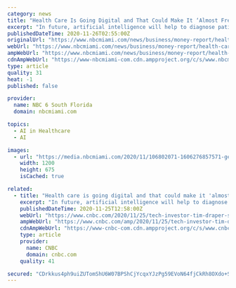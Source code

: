 ```yaml
---
category: news
title: "Health Care Is Going Digital and That Could Make It ‘Almost Free,' Says Tech Investor Tim Draper"
excerpt: "In future, artificial intelligence will help to diagnose patients and develop the medicine required at “very low costs,” says venture capitalist Tim Draper."
publishedDateTime: 2020-11-26T02:55:00Z
originalUrl: "https://www.nbcmiami.com/news/business/money-report/health-care-is-going-digital-and-that-could-make-it-almost-free-says-tech-investor-tim-draper/2330676/"
webUrl: "https://www.nbcmiami.com/news/business/money-report/health-care-is-going-digital-and-that-could-make-it-almost-free-says-tech-investor-tim-draper/2330676/"
ampWebUrl: "https://www.nbcmiami.com/news/business/money-report/health-care-is-going-digital-and-that-could-make-it-almost-free-says-tech-investor-tim-draper/2330676/?amp"
cdnAmpWebUrl: "https://www-nbcmiami-com.cdn.ampproject.org/c/s/www.nbcmiami.com/news/business/money-report/health-care-is-going-digital-and-that-could-make-it-almost-free-says-tech-investor-tim-draper/2330676/?amp"
type: article
quality: 31
heat: -1
published: false

provider:
  name: NBC 6 South Florida
  domain: nbcmiami.com

topics:
  - AI in Healthcare
  - AI

images:
  - url: "https://media.nbcmiami.com/2020/11/106802071-1606276857571-gettyimages-1229766370-20201124_c19_testing_004.jpeg?resize=1200%2C675"
    width: 1200
    height: 675
    isCached: true

related:
  - title: "Health care is going digital and that could make it 'almost free,' says tech investor Tim Draper"
    excerpt: "In future, artificial intelligence will help to diagnose patients and develop the medicine required at \"very low costs,\" says venture capitalist Tim Draper."
    publishedDateTime: 2020-11-25T12:58:00Z
    webUrl: "https://www.cnbc.com/2020/11/25/tech-investor-tim-draper-says-digital-health-care-will-be-almost-free.html"
    ampWebUrl: "https://www.cnbc.com/amp/2020/11/25/tech-investor-tim-draper-says-digital-health-care-will-be-almost-free.html"
    cdnAmpWebUrl: "https://www-cnbc-com.cdn.ampproject.org/c/s/www.cnbc.com/amp/2020/11/25/tech-investor-tim-draper-says-digital-health-care-will-be-almost-free.html"
    type: article
    provider:
      name: CNBC
      domain: cnbc.com
    quality: 41

secured: "CDrkkus4ph9uiZUTomShU6W07BPShCjYcqxYJzPg59EVoN64fjCkRh8OXdo+SJ4qb6gUFMQ5bJA1URKq7bkpAKMmpyRiMdyE4Uev0RrrDSnxy6sZajd6/TsnAfR6CfSxIjxZE9UgjwuchOIEBl3FzyuUtDM0K5iGpImT+GCHlfBNEUvfD9ZNZrOuu8ExlmvmGEOJXmWYolQTy98uSuDgujE1rgUbNTpic9yiOmtOCL12gAWtxCCIaeitQGjWhQ+Q3gP7zi982FLfpQqCxC35x9TCLu/g1dEEklpuifqEd1Dyxj50YRicDokWx1z2qToCVYOPSDj3jQLLDkG4VYrJpjrkVLv0+oneSPYWq+Bdbfs=;7HNS5pNZPd1m3ZsbdWFU9Q=="
---
```



